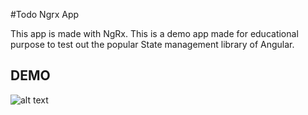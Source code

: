#Todo Ngrx App

This app is made with NgRx. This is a demo app made for educational purpose to test out the popular State management library of Angular.

## DEMO

![alt text](https://firebasestorage.googleapis.com/v0/b/test001-lizhang.appspot.com/o/demos%2F1543271210451.jpg?alt=media&token=e9026439-d423-46d3-89da-7d01b15bfb59)
